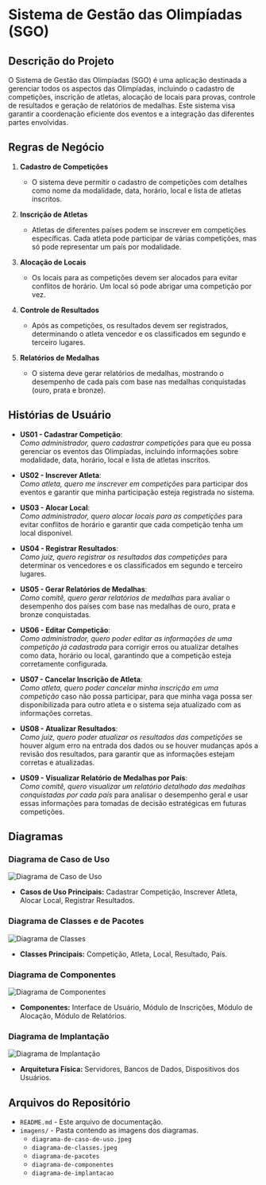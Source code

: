 # Sistema de Gestão das Olimpíadas (SGO)

## Descrição do Projeto

O Sistema de Gestão das Olimpíadas (SGO) é uma aplicação destinada a gerenciar todos os aspectos das Olimpíadas, incluindo o cadastro de competições, inscrição de atletas, alocação de locais para provas, controle de resultados e geração de relatórios de medalhas. Este sistema visa garantir a coordenação eficiente dos eventos e a integração das diferentes partes envolvidas.

## Regras de Negócio

1. **Cadastro de Competições**
   - O sistema deve permitir o cadastro de competições com detalhes como nome da modalidade, data, horário, local e lista de atletas inscritos.

2. **Inscrição de Atletas**
   - Atletas de diferentes países podem se inscrever em competições específicas. Cada atleta pode participar de várias competições, mas só pode representar um país por modalidade.

3. **Alocação de Locais**
   - Os locais para as competições devem ser alocados para evitar conflitos de horário. Um local só pode abrigar uma competição por vez.

4. **Controle de Resultados**
   - Após as competições, os resultados devem ser registrados, determinando o atleta vencedor e os classificados em segundo e terceiro lugares.

5. **Relatórios de Medalhas**
   - O sistema deve gerar relatórios de medalhas, mostrando o desempenho de cada país com base nas medalhas conquistadas (ouro, prata e bronze).

## Histórias de Usuário

- **US01 - Cadastrar Competição**:  
   *Como administrador, quero cadastrar competições* para que eu possa gerenciar os eventos das Olimpíadas, incluindo informações sobre modalidade, data, horário, local e lista de atletas inscritos.
  
- **US02 - Inscrever Atleta**:  
   *Como atleta, quero me inscrever em competições* para participar dos eventos e garantir que minha participação esteja registrada no sistema.

- **US03 - Alocar Local**:  
   *Como administrador, quero alocar locais para as competições* para evitar conflitos de horário e garantir que cada competição tenha um local disponível.

- **US04 - Registrar Resultados**:  
   *Como juiz, quero registrar os resultados das competições* para determinar os vencedores e os classificados em segundo e terceiro lugares.

- **US05 - Gerar Relatórios de Medalhas**:  
   *Como comitê, quero gerar relatórios de medalhas* para avaliar o desempenho dos países com base nas medalhas de ouro, prata e bronze conquistadas.

- **US06 - Editar Competição**:  
   *Como administrador, quero poder editar as informações de uma competição já cadastrada* para corrigir erros ou atualizar detalhes como data, horário ou local, garantindo que a competição esteja corretamente configurada.

- **US07 - Cancelar Inscrição de Atleta**:  
   *Como atleta, quero poder cancelar minha inscrição em uma competição* caso não possa participar, para que minha vaga possa ser disponibilizada para outro atleta e o sistema seja atualizado com as informações corretas.

- **US08 - Atualizar Resultados**:  
   *Como juiz, quero poder atualizar os resultados das competições* se houver algum erro na entrada dos dados ou se houver mudanças após a revisão dos resultados, para garantir que as informações estejam corretas e atualizadas.

- **US09 - Visualizar Relatório de Medalhas por País**:  
   *Como comitê, quero visualizar um relatório detalhado das medalhas conquistadas por cada país* para analisar o desempenho geral e usar essas informações para tomadas de decisão estratégicas em futuras competições.

## Diagramas

### Diagrama de Caso de Uso
![Diagrama de Caso de Uso](imagens/diagrama-de-caso-de-uso.jpeg)
- **Casos de Uso Principais:** Cadastrar Competição, Inscrever Atleta, Alocar Local, Registrar Resultados.

### Diagrama de Classes e de Pacotes
![Diagrama de Classes](imagens/diagrama-de-classes-e-pacotes.jpeg)
- **Classes Principais:** Competição, Atleta, Local, Resultado, País.

### Diagrama de Componentes
![Diagrama de Componentes](imagens/Diagrama-de-componentes.jpg)
- **Componentes:** Interface de Usuário, Módulo de Inscrições, Módulo de Alocação, Módulo de Relatórios.

### Diagrama de Implantação
![Diagrama de Implantação](imagens/Diagrama-de-Implantação.jpg)
- **Arquitetura Física:** Servidores, Bancos de Dados, Dispositivos dos Usuários.

## Arquivos do Repositório

- `README.md` - Este arquivo de documentação.
- `imagens/` - Pasta contendo as imagens dos diagramas.
  - `diagrama-de-caso-de-uso.jpeg`
  - `diagrama-de-classes.jpeg`
  - `diagrama-de-pacotes`
  - `diagrama-de-componentes`
  - `diagrama-de-implantacao`

